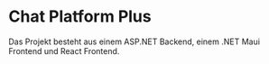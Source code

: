 # Chat Platform Plus

Das Projekt besteht aus einem ASP.NET Backend, einem .NET Maui Frontend und React Frontend.
